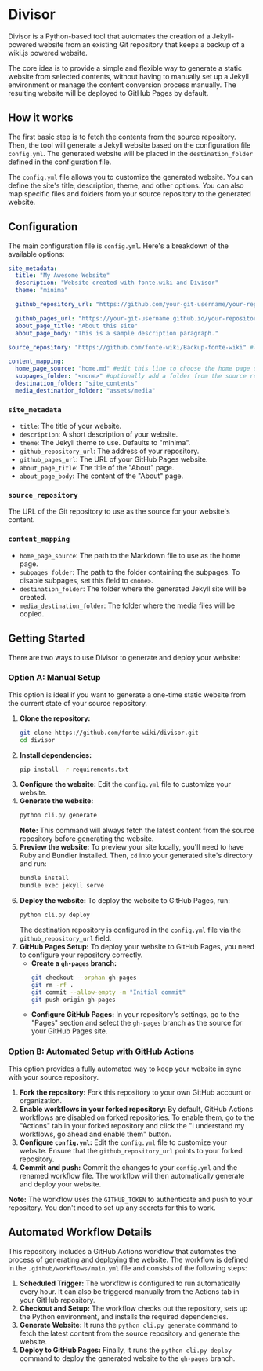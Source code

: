 # Divisor

Divisor is a Python-based tool that automates the creation of a Jekyll-powered website from an existing Git repository that keeps a backup of a wiki.js powered website.

The core idea is to provide a simple and flexible way to generate a static website from selected contents, without having to manually set up a Jekyll environment or manage the content conversion process manually. The resulting website will be deployed to GitHub Pages by default.

## How it works

The first basic step is to fetch the contents from the source repository. Then, the tool will generate a Jekyll website based on the configuration file `config.yml`. The generated website will be placed in the `destination_folder` defined in the configuration file.

The `config.yml` file allows you to customize the generated website. You can define the site's title, description, theme, and other options. You can also map specific files and folders from your source repository to the generated website.

## Configuration

The main configuration file is `config.yml`. Here's a breakdown of the available options:

```yaml
site_metadata:
  title: "My Awesome Website"
  description: "Website created with fonte.wiki and Divisor"
  theme: "minima"

  github_repository_url: "https://github.com/your-git-username/your-repository.git" # Recommended: use HTTPS URL

  github_pages_url: "https://your-git-username.github.io/your-repository/" #edit this line
  about_page_title: "About this site"
  about_page_body: "This is a sample description paragraph."

source_repository: "https://github.com/fonte-wiki/Backup-fonte-wiki" #leave this to use fonte.wiki as the source repository

content_mapping:
  home_page_source: "home.md" #edit this line to choose the home page of your website
  subpages_folder: "<none>" #optionally add a folder from the source repository whose contents will be imported as subpages
  destination_folder: "site_contents"
  media_destination_folder: "assets/media"
```

### `site_metadata`

*   `title`: The title of your website.
*   `description`: A short description of your website.
*   `theme`: The Jekyll theme to use. Defaults to "minima".
*   `github_repository_url`: The address of your repository.
*   `github_pages_url`: The URL of your GitHub Pages website.
*   `about_page_title`: The title of the "About" page.
*   `about_page_body`: The content of the "About" page.

### `source_repository`

The URL of the Git repository to use as the source for your website's content.

### `content_mapping`

*   `home_page_source`: The path to the Markdown file to use as the home page.
*   `subpages_folder`: The path to the folder containing the subpages. To disable subpages, set this field to `<none>`.
*   `destination_folder`: The folder where the generated Jekyll site will be created.
*   `media_destination_folder`: The folder where the media files will be copied.

## Getting Started

There are two ways to use Divisor to generate and deploy your website:

### Option A: Manual Setup

This option is ideal if you want to generate a one-time static website from the current state of your source repository.

1.  **Clone the repository:**
    ```bash
    git clone https://github.com/fonte-wiki/divisor.git
    cd divisor
    ```
2.  **Install dependencies:**
    ```bash
    pip install -r requirements.txt
    ```
3.  **Configure the website:**
    Edit the `config.yml` file to customize your website.
4.  **Generate the website:**
    ```bash
    python cli.py generate
    ```
    **Note:** This command will always fetch the latest content from the source repository before generating the website.
5.  **Preview the website:**
    To preview your site locally, you'll need to have Ruby and Bundler installed. Then, `cd` into your generated site's directory and run:
    ```bash
    bundle install
    bundle exec jekyll serve
    ```
6.  **Deploy the website:**
    To deploy the website to GitHub Pages, run:
    ```bash
    python cli.py deploy
    ```
    The destination repository is configured in the `config.yml` file via the `github_repository_url` field.
7.  **GitHub Pages Setup:**
    To deploy your website to GitHub Pages, you need to configure your repository correctly.
    *   **Create a `gh-pages` branch:**
        ```bash
        git checkout --orphan gh-pages
        git rm -rf .
        git commit --allow-empty -m "Initial commit"
        git push origin gh-pages
        ```
    *   **Configure GitHub Pages:**
        In your repository's settings, go to the "Pages" section and select the `gh-pages` branch as the source for your GitHub Pages site.

### Option B: Automated Setup with GitHub Actions

This option provides a fully automated way to keep your website in sync with your source repository.

1.  **Fork the repository:**
    Fork this repository to your own GitHub account or organization.
2.  **Enable workflows in your forked repository:**
    By default, GitHub Actions workflows are disabled on forked repositories. To enable them, go to the "Actions" tab in your forked repository and click the "I understand my workflows, go ahead and enable them" button.
4.  **Configure `config.yml`:**
    Edit the `config.yml` file to customize your website. Ensure that the `github_repository_url` points to your forked repository.
5.  **Commit and push:**
    Commit the changes to your `config.yml` and the renamed workflow file. The workflow will then automatically generate and deploy your website.

**Note:** The workflow uses the `GITHUB_TOKEN` to authenticate and push to your repository. You don't need to set up any secrets for this to work.

## Automated Workflow Details

This repository includes a GitHub Actions workflow that automates the process of generating and deploying the website. The workflow is defined in the `.github/workflows/main.yml` file and consists of the following steps:

1.  **Scheduled Trigger:** The workflow is configured to run automatically every hour. It can also be triggered manually from the Actions tab in your GitHub repository.
2.  **Checkout and Setup:** The workflow checks out the repository, sets up the Python environment, and installs the required dependencies.
3.  **Generate Website:** It runs the `python cli.py generate` command to fetch the latest content from the source repository and generate the website.
4.  **Deploy to GitHub Pages:** Finally, it runs the `python cli.py deploy` command to deploy the generated website to the `gh-pages` branch.
